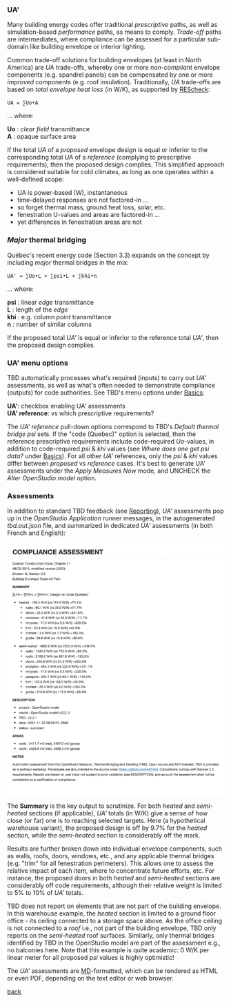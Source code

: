 ### UA'

Many building energy codes offer traditional _prescriptive_ paths, as well as simulation-based _performance_ paths, as means to comply. _Trade-off_ paths are intermediates, where compliance can be assessed for a particular sub-domain like building envelope or interior lighting.

Common trade-off solutions for building envelopes (at least in North America) are _UA_ trade-offs, whereby one or more _non-compliant_ envelope components (e.g. spandrel panels) can be compensated by one or more _improved_ components (e.g. roof insulation). Traditionally, _UA_ trade-offs are based on _total envelope heat loss_ (in W/K), as supported by [REScheck](https://www.energycodes.gov/rescheck):

```
UA = ∑Uo•A
```
... where:

__Uo__ : _clear field_ transmittance  
__A__ : opaque surface area  

If the total _UA_ of a _proposed_ envelope design is equal or inferior to the corresponding total _UA_ of a _reference_ (complying to prescriptive requirements), then the proposed design complies. This simplified approach is considered suitable for cold climates, as long as one operates within a well-defined scope:  

- UA is power-based (W), instantaneous
- time-delayed responses are not factored-in ...
- so forget thermal mass, ground heat loss, solar, etc.
- fenestration U-values and areas are factored-in ...
- yet differences in fenestration areas are not

### _Major_ thermal bridging

Québec's recent energy code (Section 3.3) expands on the concept by including _major_ thermal bridges in the mix:
```
UA' = ∑Uo•L + ∑psi•L + ∑khi•n
```
... where:

__psi__ : linear _edge_ transmittance  
__L__ : length of the _edge_  
__khi__ : e.g. column _point_ transmittance  
__n__ : number of similar columns  

If the proposed total _UA'_ is equal or inferior to the reference total _UA'_, then the proposed design complies.

### UA' menu options

TBD automatically processes what's required (inputs) to carry out _UA'_ assessments, as well as what's often needed to demonstrate compliance (outputs) for code authorities. See TBD's menu options under [Basics](./basics.html "Basic TBD workflow"):

__UA'__: checkbox enabling UA' assessments  
__UA' reference__: vs which prescriptive requirements?

The _UA' reference_ pull-down options correspond to TBD's _Default thermal bridge psi_ sets. If the "code (Quebec)" option is selected, then the reference prescriptive requirements include code-required _Uo_-values, in addition to code-required _psi_ & _khi_ values (see _Where does one get psi data?_ under [Basics](./basics.html "Basic TBD workflow")). For all other _UA'_ references, only the _psi_ & _khi_ values differ between _proposed_ vs _reference_ cases. It's best to generate UA' assessments under the _Apply Measures Now_ mode, and UNCHECK the _Alter OpenStudio model_ option.

### Assessments

In addition to standard TBD feedback (see [Reporting](./reports.html "What TBD reports back")), _UA'_ assessments pop up in the _OpenStudio Application_ runner messages, in the autogenerated _tbd.out.json_ file, and summarized in dedicated _UA'_ assessments (in both French and English):  

![UA Assessment](../assets/images/UA.png "UA Assessment")

The __Summary__ is the key output to scrutinize. For both _heated_ and _semi-heated_ sections (if applicable), _UA'_ totals (in W/K) give a sense of how close (or far) one is to reaching selected targets. Here (a hypothetical warehouse variant), the proposed design is off by 9.7% for the _heated_ section, while the _semi-heated_ section is considerably off the mark.

Results are further broken down into individual envelope components, such as walls, roofs, doors, windows, etc., and any applicable thermal bridges (e.g. "trim" for all fenestration perimeters). This allows one to assess the relative impact of each item, where to concentrate future efforts, etc. For instance, the proposed doors in both _heated_ and _semi-heated_ sections are considerably off code requirements, although their relative weight is limited to 5% to 10% of _UA'_ totals.

TBD does not report on elements that are not part of the building envelope. In this warehouse example, the _heated_ section is limited to a ground floor office - its ceiling connected to a storage space above. As the office ceiling is not connected to a _roof_ i.e., not part of the building envelope, TBD only reports on the _semi-heated_ roof surfaces. Similarly, only thermal bridges identified by TBD in the OpenStudio model are part of the assessment e.g., no balconies here. Note that this example is quite academic: 0 W/K per linear meter for all proposed _psi_ values is highly optimistic!

The _UA'_ assessments are [MD](https://en.wikipedia.org/wiki/Markdown)-formatted, which can be rendered as HTML or even PDF, depending on the text editor or web browser.

[back](../index.html "Thermal Bridging & Derating")  
